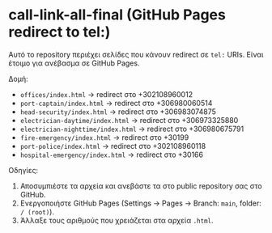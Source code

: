 # call-link-all-final (GitHub Pages redirect to tel:)

Αυτό το repository περιέχει σελίδες που κάνουν redirect σε `tel:` URIs.
Είναι έτοιμο για ανέβασμα σε GitHub Pages.

Δομή:
- `offices/index.html` → redirect στο +302108960012
- `port-captain/index.html` → redirect στο +306980060514
- `head-security/index.html` → redirect στο +306983074875
- `electrician-daytime/index.html` → redirect στο +306973325880
- `electrician-nighttime/index.html` → redirect στο +306980675791
- `fire-emergency/index.html` → redirect στο +30199
- `port-police/index.html` → redirect στο +302108960118
- `hospital-emergency/index.html` → redirect στο +30166

Οδηγίες:
1. Αποσυμπιέστε τα αρχεία και ανεβάστε τα στο public repository σας στο GitHub.
2. Ενεργοποιήστε GitHub Pages (Settings → Pages → Branch: `main`, folder: `/ (root)`).
3. Άλλαξε τους αριθμούς που χρειάζεται στα αρχεία `.html`.
